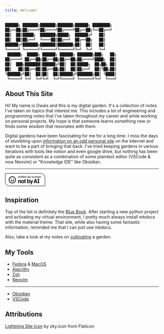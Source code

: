 ```yaml
---
title: Welcome!
---
```


```ascii
██████╗ ███████╗███████╗███████╗██████╗ ████████╗
██╔══██╗██╔════╝██╔════╝██╔════╝██╔══██╗╚══██╔══╝
██║  ██║█████╗  ███████╗█████╗  ██████╔╝   ██║
██║  ██║██╔══╝  ╚════██║██╔══╝  ██╔══██╗   ██║
██████╔╝███████╗███████║███████╗██║  ██║   ██║
╚═════╝ ╚══════╝╚══════╝╚══════╝╚═╝  ╚═╝   ╚═╝
 ██████╗  █████╗ ██████╗ ██████╗ ███████╗███╗   ██╗
██╔════╝ ██╔══██╗██╔══██╗██╔══██╗██╔════╝████╗  ██║
██║  ███╗███████║██████╔╝██║  ██║█████╗  ██╔██╗ ██║
██║   ██║██╔══██║██╔══██╗██║  ██║██╔══╝  ██║╚██╗██║
╚██████╔╝██║  ██║██║  ██║██████╔╝███████╗██║ ╚████║
 ╚═════╝ ╚═╝  ╚═╝╚═╝  ╚═╝╚═════╝ ╚══════╝╚═╝  ╚═══╝
```

## About This Site

Hi! My name is Owais and this is my digital garden. It's a collection of notes
I've taken on topics that interest me. This includes a lot of engineering and
programming notes that I've taken throughout my career and while working on
personal projects. My hope is that someone learns something new or finds some
wisdom that resonates with them.

Digital gardens have been fascinating for me for a long time. I miss the days
of stumbling upon [information on an odd personal site](https://tilde.town/~dozens/sofa/)
on the internet and want to be a part of bringing that back. I've tried keeping
gardens in various iterations with tools like notion and even google drive, but
nothing has been quite as consistent as a combination of some plaintext editor
(VSCode & now Neovim) or "Knowledge IDE" like Obsidian.

---

![Written By a Human](./assets/written-by-human.png)

## Inspiration

Top of the list is definitely the [Blue Book](https://lyz-code.github.io/blue-book/).
After starting a new python project and activating my virtual environment, I
pretty much always install mkdocs with the material theme. That site, while also
having some fantastic information, reminded me that I can just use mkdocs.

Also, take a look at my notes on [cultivating](./writing/cultivation.md) a garden.

## My Tools

- [Fedora](https://getfedora.org) & [MacOS](https://www.apple.com/macos)
- [Alacritty](https://alacritty.org)
- [Zsh](https://www.zsh.org)
- [Neovim](https://neovim.io)

---

- [Obsidian](https://obsidian.md)
- [VSCode](https://code.visualstudio.com)

## Attributions

[Lightning Site Icon](https://www.flaticon.com/free-icons/lighting)
by zky.icon from Flaticon
